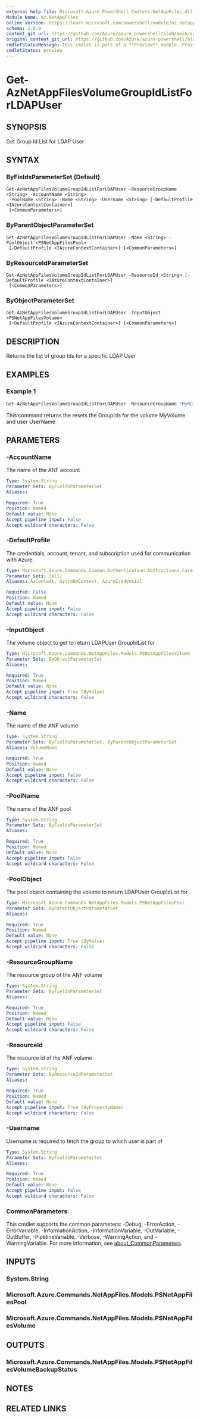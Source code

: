 ```yaml
---
external help file: Microsoft.Azure.PowerShell.Cmdlets.NetAppFiles.dll-Help.xml
Module Name: Az.NetAppFiles
online version: https://learn.microsoft.com/powershell/module/az.netappfiles/get-aznetappfilesvolumegroupidlistforldapuser
schema: 2.0.0
content_git_url: https://github.com/Azure/azure-powershell/blob/main/src/NetAppFiles/NetAppFiles/help/Get-AzNetAppFilesVolumeGroupIdListForLDAPUser.md
original_content_git_url: https://github.com/Azure/azure-powershell/blob/main/src/NetAppFiles/NetAppFiles/help/Get-AzNetAppFilesVolumeGroupIdListForLDAPUser.md
cmdletStatusMessage: This cmdlet is part of a **Preview** module. Preview versions aren't recommended for use in production environments. For more information, see https://aka.ms/azps-refstatus.
cmdletStatus: preview
---
```

# Get-AzNetAppFilesVolumeGroupIdListForLDAPUser

## SYNOPSIS
Get Group Id List for LDAP User

## SYNTAX

### ByFieldsParameterSet (Default)
```
Get-AzNetAppFilesVolumeGroupIdListForLDAPUser -ResourceGroupName <String> -AccountName <String>
 -PoolName <String> -Name <String> -Username <String> [-DefaultProfile <IAzureContextContainer>]
 [<CommonParameters>]
```

### ByParentObjectParameterSet
```
Get-AzNetAppFilesVolumeGroupIdListForLDAPUser -Name <String> -PoolObject <PSNetAppFilesPool>
 [-DefaultProfile <IAzureContextContainer>] [<CommonParameters>]
```

### ByResourceIdParameterSet
```
Get-AzNetAppFilesVolumeGroupIdListForLDAPUser -ResourceId <String> [-DefaultProfile <IAzureContextContainer>]
 [<CommonParameters>]
```

### ByObjectParameterSet
```
Get-AzNetAppFilesVolumeGroupIdListForLDAPUser -InputObject <PSNetAppFilesVolume>
 [-DefaultProfile <IAzureContextContainer>] [<CommonParameters>]
```

## DESCRIPTION
Returns the list of group Ids for a specific LDAP User

## EXAMPLES

### Example 1
```powershell
Get-AzNetAppFilesVolumeGroupIdListForLDAPUser -ResourceGroupName "MyRG" -AccountName "MyAccount" -PoolName "MyPool" -VolumeName "MyVolume" -Username "UserName"
```

This command returns the resets the GroupIds for the volume MyVolume and user UserName

## PARAMETERS

### -AccountName
The name of the ANF account

```yaml
Type: System.String
Parameter Sets: ByFieldsParameterSet
Aliases:

Required: True
Position: Named
Default value: None
Accept pipeline input: False
Accept wildcard characters: False
```

### -DefaultProfile
The credentials, account, tenant, and subscription used for communication with Azure.

```yaml
Type: Microsoft.Azure.Commands.Common.Authentication.Abstractions.Core.IAzureContextContainer
Parameter Sets: (All)
Aliases: AzContext, AzureRmContext, AzureCredential

Required: False
Position: Named
Default value: None
Accept pipeline input: False
Accept wildcard characters: False
```

### -InputObject
The volume object to get to return LDAPUser GroupIdList for

```yaml
Type: Microsoft.Azure.Commands.NetAppFiles.Models.PSNetAppFilesVolume
Parameter Sets: ByObjectParameterSet
Aliases:

Required: True
Position: Named
Default value: None
Accept pipeline input: True (ByValue)
Accept wildcard characters: False
```

### -Name
The name of the ANF volume

```yaml
Type: System.String
Parameter Sets: ByFieldsParameterSet, ByParentObjectParameterSet
Aliases: VolumeName

Required: True
Position: Named
Default value: None
Accept pipeline input: False
Accept wildcard characters: False
```

### -PoolName
The name of the ANF pool

```yaml
Type: System.String
Parameter Sets: ByFieldsParameterSet
Aliases:

Required: True
Position: Named
Default value: None
Accept pipeline input: False
Accept wildcard characters: False
```

### -PoolObject
The pool object containing the volume to return LDAPUser GroupIdList for

```yaml
Type: Microsoft.Azure.Commands.NetAppFiles.Models.PSNetAppFilesPool
Parameter Sets: ByParentObjectParameterSet
Aliases:

Required: True
Position: Named
Default value: None
Accept pipeline input: True (ByValue)
Accept wildcard characters: False
```

### -ResourceGroupName
The resource group of the ANF volume

```yaml
Type: System.String
Parameter Sets: ByFieldsParameterSet
Aliases:

Required: True
Position: Named
Default value: None
Accept pipeline input: False
Accept wildcard characters: False
```

### -ResourceId
The resource id of the ANF volume

```yaml
Type: System.String
Parameter Sets: ByResourceIdParameterSet
Aliases:

Required: True
Position: Named
Default value: None
Accept pipeline input: True (ByPropertyName)
Accept wildcard characters: False
```

### -Username
Username is required to fetch the group to which user is part of

```yaml
Type: System.String
Parameter Sets: ByFieldsParameterSet
Aliases:

Required: True
Position: Named
Default value: None
Accept pipeline input: False
Accept wildcard characters: False
```

### CommonParameters
This cmdlet supports the common parameters: -Debug, -ErrorAction, -ErrorVariable, -InformationAction, -InformationVariable, -OutVariable, -OutBuffer, -PipelineVariable, -Verbose, -WarningAction, and -WarningVariable. For more information, see [about_CommonParameters](http://go.microsoft.com/fwlink/?LinkID=113216).

## INPUTS

### System.String

### Microsoft.Azure.Commands.NetAppFiles.Models.PSNetAppFilesPool

### Microsoft.Azure.Commands.NetAppFiles.Models.PSNetAppFilesVolume

## OUTPUTS

### Microsoft.Azure.Commands.NetAppFiles.Models.PSNetAppFilesVolumeBackupStatus

## NOTES

## RELATED LINKS

